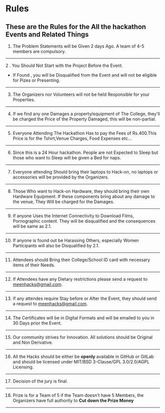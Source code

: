 # Rules
These are the Rules for the All the hackathon Events and Related Things
--------
1. The Problem Statements will be Given 2 days Ago. A team of 4-5 members are compulsory. 
-----
2 . You Should Not Start with the Project Before the Event.
  - If Found , you will be Disqualified from the Event and will not be eligible for Pizes or Presenting.
----
3. The Organizers nor Volunteers will not be held Responsible for your Properties. 
----
4. If we find any one Damages a property/equipment of The College, they'll be charged the Price of the Property Damaged, this will be non-partial.
----
5. Everyone Attending The Hackathon Has to pay the Fees of Rs.400.This Price is for the Tshirt,Venue Charges, Food Expenses etc...
----
6. Since this is a 24 Hour hackathon. People are not Expected to Sleep but those who want to Sleep will be given a Bed for naps.
----
7. Everyone attending Should bring their laptops to Hack-on, no laptops or accessories will be provided by the Organizers.
----
8. Those Who want to Hack-on Hardware, they should bring their own Hardware Equipment. If these components bring about any damage to the venue, They Will be charged for the Damages.
----
9. If anyone Uses the Internet Connectivity to Download Films, Pornographic content. They will be disqualified and the consequences will be same as 2.1.
----
10. If anyone is found out be Harassing Others, especially Women Participants will also be Disqualified by 2.1.
----
11. Attendees should Bring their College/School ID card with necessary items of their Needs.
----
12. If Attendees have any Dietary restrictions please send a request to meenhacks@gmail.com.
----
13. If any attendes require Stay before or After the Event, they should send a request to meenhacks@gmail.com.
----
14. The Certificates will be in Digital Formats and will be emailed to you in 30 Days prior the Event.
----
15. Our community strives for Innovation. All solutions should be Original and Non Derivative.  
----
16. All the Hacks should be either be **openly** available in GitHub or GitLab and should be licensed under MIT/BSD 3-Clause/GPL 3.0/2.0/AGPL Licensing.
----
17. Decision of the jury is final.
----
18. Prize is for a Team of 5 if the Team doesn't have  5 Members, the Organizers have full authority to **Cut down the Prize Money**
---
